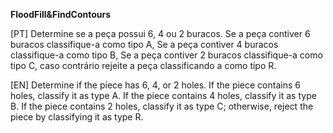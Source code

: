 **FloodFill&FindContours**

<justify>
[PT] Determine se a peça possui 6, 4 ou 2 buracos. Se a peça contiver 6 buracos classifique-a como tipo A, Se a peça contiver 4 buracos classifique-a como tipo B, Se a peça contiver 2 buracos classifique-a como tipo C, caso contrário rejeite a peça classificando a como tipo R.
  
[EN] Determine if the piece has 6, 4, or 2 holes. If the piece contains 6 holes, classify it as type A. If the piece contains 4 holes, classify it as type B. If the piece contains 2 holes, classify it as type C; otherwise, reject the piece by classifying it as type R.
</justify>

